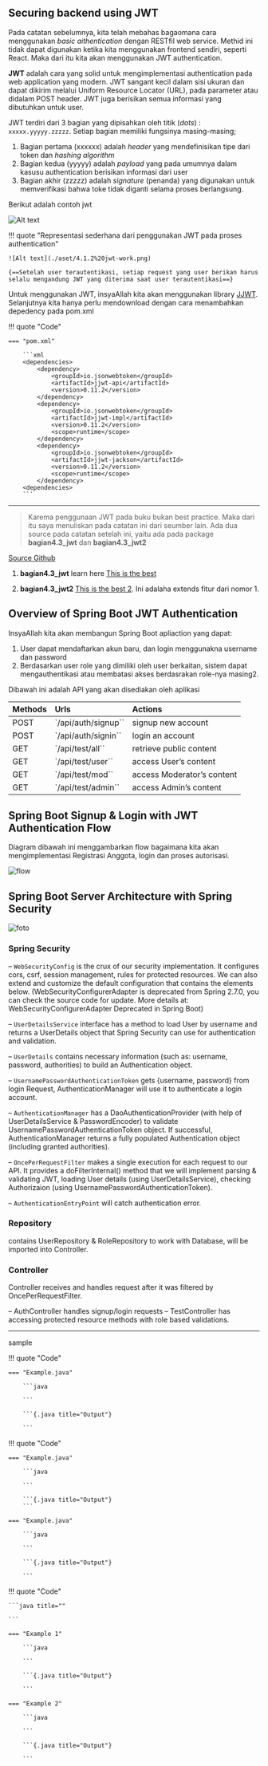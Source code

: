 ## Securing backend using JWT
Pada catatan sebelumnya, kita telah mebahas bagaomana cara menggunakan _basic aithentication_ dengan RESTfil web service. Methid ini tidak dapat digunakan ketika kita menggunakan frontend sendiri, seperti React. Maka dari itu kita akan menggunakan JWT authentication.

**JWT** adalah cara yang solid untuk mengimplementasi authentication pada web application yang modern. JWT sangant kecil dalam sisi ukuran dan dapat dikirim melalui Uniform Resource Locator (URL), pada parameter atau didalam POST header. JWT juga berisikan semua informasi yang dibutuhkan untuk user.

JWT terdiri dari 3 bagian yang dipisahkan oleh titik (_dots_) : `xxxxx.yyyyy.zzzzz`. Setiap bagian memiliki fungsinya masing-masing;

1. Bagian pertama (xxxxxx) adalah _header_ yang mendefinisikan tipe dari token dan _hashing algorithm_
2. Bagian kedua (yyyyy) adalah _payload_ yang pada umumnya dalam kasusu authentication berisikan informasi dari user
3. Bagian akhir (zzzzz) adalah _signature_ (penanda) yang digunakan untuk memverifikasi bahwa toke tidak diganti selama proses berlangsung.

Berikut adalah contoh jwt

![Alt text](./aset/4.1.1.png)


!!! quote "Representasi sederhana dari penggunakan JWT pada proses authentication"

    ![Alt text](./aset/4.1.2%20jwt-work.png)

    {==Setelah user terautentikasi, setiap request yang user berikan harus selalu mengandung JWT yang diterima saat user terautentikasi==}

Untuk menggunakan JWT, insyaAllah kita akan menggunakan library [JJWT](https://github.com/jwtk/jjwt). Selanjutnya kita hanya perlu mendownload dengan cara menambahkan depedency pada pom.xml


!!! quote "Code"

    === "pom.xml"

        ```xml
        <dependencies>
            <dependency>
                <groupId>io.jsonwebtoken</groupId>
                <artifactId>jjwt-api</artifactId>
                <version>0.11.2</version>
            </dependency>
            <dependency>
                <groupId>io.jsonwebtoken</groupId>
                <artifactId>jjwt-impl</artifactId>
                <version>0.11.2</version>
                <scope>runtime</scope>
            </dependency>
            <dependency>
                <groupId>io.jsonwebtoken</groupId>
                <artifactId>jjwt-jackson</artifactId>
                <version>0.11.2</version>
                <scope>runtime</scope>
            </dependency>
        <dependencies>
        ```

---

> Karema penggunaan JWT pada buku bukan best practice. Maka dari itu saya menuliskan pada catatan ini dari seumber lain. Ada dua source pada catatan setelah ini, yaitu ada pada package **bagian4.3_jwt** dan **bagian4.3_jwt2**

[Source Github](https://github.com/bezkoder/spring-boot-spring-security-jwt-authentication/tree/master)

1. **bagian4.3_jwt** learn here  [This is the best](https://blog.tericcabrel.com/jwt-authentication-springboot-spring-security/)

2. **bagian4.3_jwt2** [This is the best 2](https://www.bezkoder.com/spring-boot-jwt-authentication/). Ini adalaha extends fitur dari nomor 1.


## Overview of Spring Boot JWT Authentication
InsyaAllah kita akan membangun Spring Boot apliaction yang dapat:

1. User dapat mendaftarkan akun baru, dan login menggunakna username dan password
2. Berdasarkan user role yang dimiliki oleh user berkaitan, sistem dapat mengauthentikasi atau membatasi akses berdasrakan role-nya masing2.


Dibawah ini adalah API yang akan disediakan oleh aplikasi

| Methods | Urls	| Actions |
| :----- | :----- | :----- |
|POST	| `/api/auth/signup`` | signup new account |
|POST	| `/api/auth/signin``	| login an account|
|GET	| `/api/test/all``	| retrieve public content|
|GET	| `/api/test/user``	| access User’s content|
|GET	| `/api/test/mod``	| access Moderator’s content|
|GET	| `/api/test/admin``	| access Admin’s content|


## Spring Boot Signup & Login with JWT Authentication Flow
Diagram dibawah ini menggambarkan flow bagaimana kita akan mengimplementasi Registrasi Anggota, login dan proses autorisasi.

![flow](./aset/5.1%20Auth%20Schema%20JWTpng.png)

## Spring Boot Server Architecture with Spring Security 

![foto](./aset/5.3.%20Spring%20boot%20architecture%20with%20spring%20security.png)

### Spring Security
– `WebSecurityConfig` is the crux of our security implementation. It configures cors, csrf, session management, rules for protected resources. We can also extend and customize the default configuration that contains the elements below.
(WebSecurityConfigurerAdapter is deprecated from Spring 2.7.0, you can check the source code for update. More details at:
WebSecurityConfigurerAdapter Deprecated in Spring Boot)

– `UserDetailsService` interface has a method to load User by username and returns a UserDetails object that Spring Security can use for authentication and validation.

– `UserDetails` contains necessary information (such as: username, password, authorities) to build an Authentication object.

– `UsernamePasswordAuthenticationToken` gets {username, password} from login Request, AuthenticationManager will use it to authenticate a login account.

– `AuthenticationManager` has a DaoAuthenticationProvider (with help of UserDetailsService & PasswordEncoder) to validate UsernamePasswordAuthenticationToken object. If successful, AuthenticationManager returns a fully populated Authentication object (including granted authorities).

– `OncePerRequestFilter` makes a single execution for each request to our API. It provides a doFilterInternal() method that we will implement parsing & validating JWT, loading User details (using UserDetailsService), checking Authorizaion (using UsernamePasswordAuthenticationToken).

– `AuthenticationEntryPoint` will catch authentication error.

### Repository
contains UserRepository & RoleRepository to work with Database, will be imported into Controller.

### Controller
Controller receives and handles request after it was filtered by OncePerRequestFilter.

– AuthController handles signup/login requests
– TestController has accessing protected resource methods with role based validations.


---

sample

!!! quote "Code"

    === "Example.java"

        ```java

        ```

        ```{.java title="Output"}
        
        ```

!!! quote "Code"

    === "Example.java"

        ```java

        ```

        ```{.java title="Output"}
        ```

    === "Example.java"

        ```java

        ```

        ```{.java title="Output"}

        ```

!!! quote "Code"

    ```java title=""

    ```

    === "Example 1"

        ```java

        ```

        ```{.java title="Output"}

        ```

    === "Example 2"

        ```java

        ```

        ```{.java title="Output"}

        ```